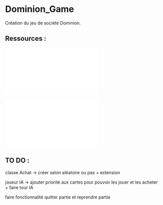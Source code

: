 # Dominion_Game
 
Création du jeu de société Dominion.
 
## Ressources :
![Enonce](Enonce-Projet.pdf)  

![Règles du jeu](Dominio_base_regles_vf.pdf)

## TO DO :
classe Achat -> créer selon aléatoire ou pas + extension

joueur IA -> ajouter priorité aux cartes pour pouvoir les jouer et les acheter + faire tour IA

faire fonctionnalité quitter partie et reprendre partie
